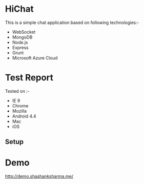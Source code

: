 HiChat
======

This is a simple chat application based on following technologies:-
- WebSocket
- MongoDB
- Node.js
- Express
- Grunt
- Microsoft Azure Cloud

Test Report
===========

Tested on :-
- IE 9
- Chrome
- Mozilla
- Android 4.4
- Mac
- iOS

Setup
-----

Demo
====
http://demo.shashanksharma.me/